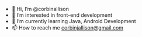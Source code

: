 - 👋 Hi, I’m @corbinallison
- 👀 I’m interested in front-end development
- 🌱 I’m currently learning Java, Android Development
- 📫 How to reach me corbinjallison@gmail.com

